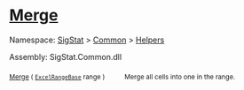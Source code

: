 # [Merge](./ExcelHelper-100663986.md)

Namespace: [SigStat]() > [Common](./../../README.md) > [Helpers](./../README.md)

Assembly: SigStat.Common.dll

<sub>[Merge](./ExcelHelper-100663986.md) ( [`ExcelRangeBase`](./ExcelHelper-100663986.md) range )</sub>&nbsp;&nbsp;&nbsp;&nbsp;&nbsp;&nbsp;&nbsp;&nbsp;&nbsp;<sub>Merge all cells into one in the range.</sub>
